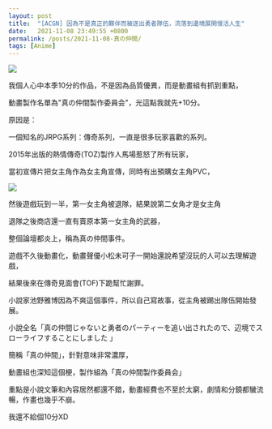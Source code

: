 ```yaml
---
layout: post
title:  "[ACGN] 因為不是真正的夥伴而被逐出勇者隊伍，流落到邊境展開慢活人生"
date:   2021-11-08 23:49:55 +0800
permalink: /posts/2021-11-08-真の仲間/
tags: [Anime]
---
```


![](/Images/Anime/真の仲間/真の仲間.png)

我個人心中本季10分的作品，不是因為品質優異，而是動畫組有抓到重點，

動畫製作名單為"真の仲間製作委員会"，光這點我就先+10分。

原因是：

一個知名的JRPG系列：傳奇系列，一直是很多玩家喜歡的系列。

2015年出版的熱情傳奇(TOZ)製作人馬場惹怒了所有玩家，

當初宣傳片把女主角作為女主角宣傳，同時有出預購女主角PVC，

![](/Images/Anime/真の仲間/ToZ王女.png)

然後遊戲玩到一半，第一女主角被退隊，結果說第二女角才是女主角

退隊之後商店還一直有賣原本第一女主角的武器，

整個論壇都炎上，稱為真の仲間事件。

遊戲不久後動畫化，動畫聲優小松未可子一開始還說希望沒玩的人可以去理解遊戲，

結果後來在傳奇見面會(TOF)下跪幫忙謝罪。



小說家池野雅博因為不爽這個事件，所以自己寫故事，從主角被踢出隊伍開始發展。

小說全名「真の仲間じゃないと勇者のパーティーを追い出されたので、辺境でスローライフすることにしました 」

簡稱「真の仲間」，針對意味非常濃厚，

動畫組也深知這個梗，製作組為「真の仲間製作委員会」

重點是小說文筆和內容居然都還不錯，動畫經費也不至於太窮，劇情和分鏡都蠻流暢，作畫也幾乎不崩。

我還不給個10分XD
